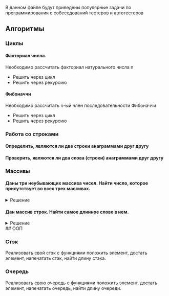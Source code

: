 В данном файле будут приведены популярные задачи по программирования с собеседований тестеров и автотестеров

## Алгоритмы

### Циклы

#### Факториал числа.
Необходимо рассчитать факториал натурального числа n
* Решить через цикл
* Решить через рекурсию

#### Фибоначчи
Необходимо рассчитать n-ый член последовательности Фибоначчи
* Решить через цикл
* Решить через рекурсию

### Работа со строками

#### Определить, являются ли две строки анаграммами друг другу

#### Проверить, являются ли два слова (строки) анаграммами друг другу

### Массивы

#### Даны три неубывающих массива чисел. Найти число, которое присутствует во всех трех массивах.
<details>
<summary>Решение</summary>

    public class HelloWorld{

    public static void main(String []args){
    
        int[] array1 = {1,2,4,5};
        int[] array2 = {3,3,4};
        int[] array3 = {2,3,4,5,6};
        
        for(int i = 0; i < array1.length; i++)
        {
            for(int j = 0; j < array2.length; j++)
            {
                for(int k = 0; k < array3.length; k++)
                {
                    if((array1[i] == array2[j]) && (array1[i] == array3[k]))
                    {
                        System.out.println(array1[i]);
                        break;
                    }
                 }
              }
            }
          }
        }

</details>
                                                 
#### Дан массив строк. Найти самое длинное слово в нем.
<details>
<summary>Решение</summary>
    
    public class Main {

        public static String findLongestWord(String[] array) {

          int max = 0;
          int index = 0;

          for(int i = 0; i < array.length; i++) {
            if(array[i].length() > max) {
              index = i;
              max = array[i].length();
            }
          }

          return array[index];

        }

        public static void main(String[] args) {

          String[] array1 = {"Test", "Anton", "Chicago", "Low"};
          String[] array2 = {"", "", "", ""};

          System.out.println(findLongestWord(array1));
          System.out.println(findLongestWord(array2));

      }
    }

</details>    
## ООП

### Стэк
Реализовать свой стэк с функциями положить элемент, достать элемент, напечатать стэк, найти длину стэка.

### Очередь
Реализовать свою очередь с функциями положить элемент, достать элемент, напечатать очередь, найти длину очереди.

